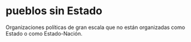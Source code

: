 # pueblos sin Estado

Organizaciones políticas de gran escala que no están organizadas como Estado o como Estado-Nación.
